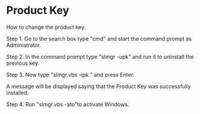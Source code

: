 # Product Key

How to change the product key.

Step 1. Go to the search box type "cmd" and start the command prompt as Administrator.


Step 2. In the command prompt type "slmgr -upk" and run it to uninstall the previous key.


Step 3. Now type "slmgr.vbs -ipk <insert your new product key here>" and press Enter. 

A message will be displayed saying that the Product Key was successfully installed.


Step 4. Run "slmgr.vbs -ato"to activate Windows.